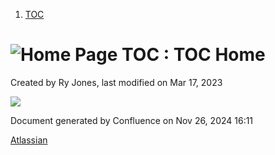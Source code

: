 1. [TOC](index.html)

# ![Home Page](images/icons/contenttypes/home_page_16.png) TOC : TOC Home

Created by Ry Jones, last modified on Mar 17, 2023

![](plugins/servlet/confluence/placeholder/unknown-macro)

Document generated by Confluence on Nov 26, 2024 16:11

[Atlassian](http://www.atlassian.com/)
